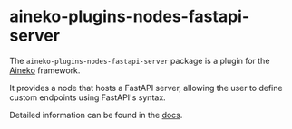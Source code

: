 # aineko-plugins-nodes-fastapi-server

The `aineko-plugins-nodes-fastapi-server` package is a plugin for the [Aineko](https://github.com/aineko-dev/aineko) framework.


It provides a node that hosts a FastAPI server, allowing the user to define custom endpoints using FastAPI's syntax.

Detailed information can be found in the [docs](https://docs.aineko.dev/latest/plugins/fastapi_server).
